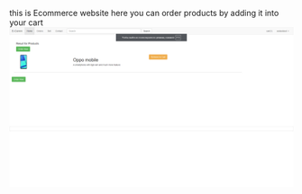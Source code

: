 this is Ecommerce website
here you can order products by adding it into your cart
<img src ="public/img/1.png" alt=" scr2">
